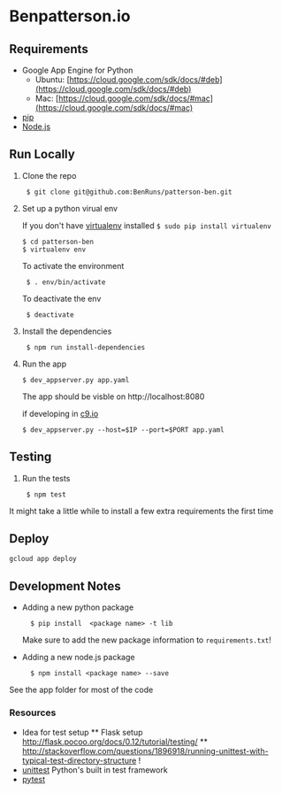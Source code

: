 
# Benpatterson.io

## Requirements

- Google App Engine for Python
  - Ubuntu:  [https://cloud.google.com/sdk/docs/#deb](https://cloud.google.com/sdk/docs/#deb)
  - Mac: [https://cloud.google.com/sdk/docs/#mac](https://cloud.google.com/sdk/docs/#mac)
- [pip](http://pip.readthedocs.io/en/stable/)
- [Node.js](https://nodejs.org/en/)

## Run Locally

1. Clone the repo

        $ git clone git@github.com:BenRuns/patterson-ben.git

2. Set up a python virual env

    If you don't have [virtualenv](https://virtualenv.pypa.io/en/stable/) installed  `$ sudo pip install virtualenv`

       $ cd patterson-ben
       $ virtualenv env

    To activate the environment

        $ . env/bin/activate

    To deactivate the env

        $ deactivate

3. Install the dependencies

        $ npm run install-dependencies

4.  Run the app

        $ dev_appserver.py app.yaml
      The app should be visble on http://localhost:8080

      if developing in [c9.io](http://c9.io)

        $ dev_appserver.py --host=$IP --port=$PORT app.yaml

## Testing

1. Run the tests

        $ npm test
  It might take a little while to install a few extra requirements the first
  time

## Deploy

    gcloud app deploy


## Development Notes

- Adding a new python package

        $ pip install  <package name> -t lib
    Make sure to add the new package information to `requirements.txt`!

- Adding a new node.js package

        $ npm install <package name> --save

See the app folder for most of the code



 ### Resources
 - Idea for test setup
   ** Flask setup http://flask.pocoo.org/docs/0.12/tutorial/testing/
   ** http://stackoverflow.com/questions/1896918/running-unittest-with-typical-test-directory-structure !
 - [unittest](https://docs.python.org/2/library/unittest.html) Python's built in test framework
 - [pytest](http://doc.pytest.org/en/latest/)
